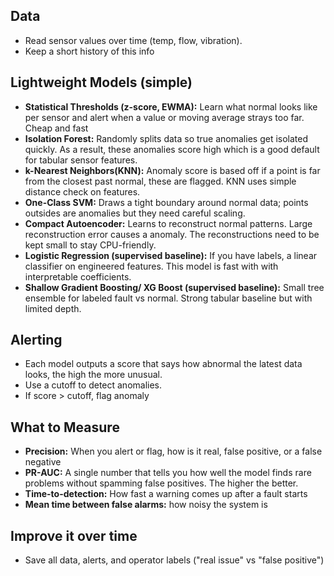## Data
- Read sensor values over time (temp, flow, vibration). 
- Keep a short history of this info

## Lightweight Models (simple)
- **Statistical Thresholds (z-score, EWMA):** Learn what normal looks like per sensor and alert when a value or moving average strays too far. Cheap and fast
- **Isolation Forest:** Randomly splits data so true anomalies get isolated quickly. As a result, these anomalies score high which is a good default for tabular sensor features.
- **k-Nearest Neighbors(KNN):** Anomaly score is based off if a point is far from the closest past normal, these are flagged. KNN uses simple distance check on features.
- **One-Class SVM:** Draws a tight boundary around normal data; points outsides are anomalies but they need careful scaling. 
- **Compact Autoencoder:** Learns to reconstruct normal patterns. Large reconstruction error causes a anomaly. The reconstructions need to be kept small to stay CPU-friendly.
- **Logistic Regression (supervised baseline):** If you have labels, a linear classifier on engineered features. This model is fast with with interpretable coefficients. 
- **Shallow Gradient Boosting/ XG Boost (supervised baseline):** Small tree ensemble for labeled fault vs normal. Strong tabular baseline but with limited depth. 

## Alerting
 - Each model outputs a score that says how abnormal the latest data looks, the high the more unusual. 
 - Use a cutoff to detect anomalies. 
 - If score > cutoff, flag anomaly 

## What to Measure
- **Precision:** When you alert or flag, how is it real, false positive, or a false negative
- **PR-AUC:** A single number that tells you how well the model finds rare problems without spamming false positives. The higher the better. 
- **Time-to-detection:** How fast a warning comes up after a fault starts
- **Mean time between false alarms:** how noisy the system is

## Improve it over time
- Save all data, alerts, and operator labels ("real issue" vs "false positive")